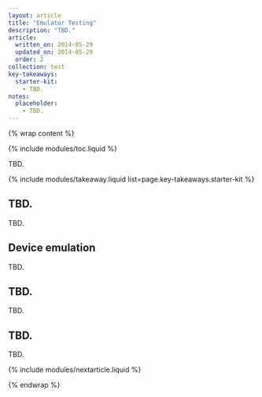 ```yaml
---
layout: article
title: "Emulator Testing"
description: "TBD."
article:
  written_on: 2014-05-29
  updated_on: 2014-05-29
  order: 2
collection: test
key-takeaways:
  starter-kit:
    - TBD.
notes:
  placeholder:
    - TBD.
---
```

{% wrap content %}

{% include modules/toc.liquid %}

TBD.

{% include modules/takeaway.liquid list=page.key-takeaways.starter-kit %}

## TBD.

TBD.

## Device emulation

TBD.

## TBD.

TBD.

## TBD.

TBD.

{% include modules/nextarticle.liquid %}

{% endwrap %}

